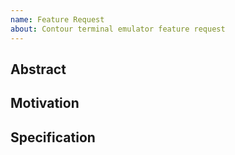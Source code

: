 ```yaml
---
name: Feature Request
about: Contour terminal emulator feature request
---
```


<!--## Prerequisites

- Many many thanks for taking part in this community, we really appreciate that.
- Please make sure this feature you would like to have isn't already listed in any of the tickets here.

-->

## Abstract

<!--
Please describe by example what problem you see in the current Contour terminal emulator and give a
reason why it needs a change.
-->

## Motivation

<!--
In this section you describe how you propose to address the problem you described earlier.
-->

## Specification

<!--
Optional, in case of a technical request, please provide a link to or write up some minimal
specification that describes this feature and its semantics the best.

This specification should be detailed enough to allow any developer to implement the functionality.
-->
